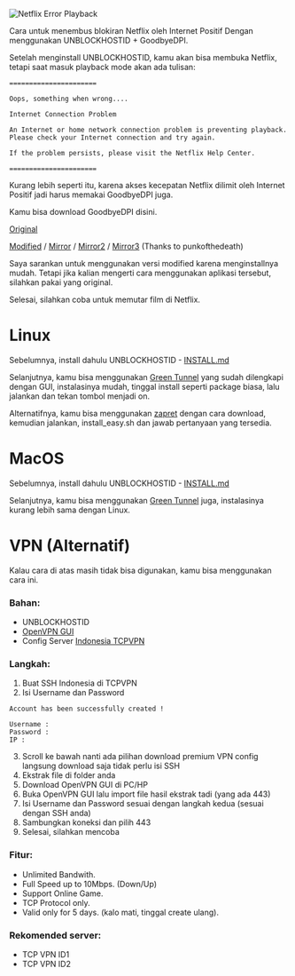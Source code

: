 ![Netflix Error Playback](https://www.ghacks.net/wp-content/uploads/2016/02/netflix-error-unblocker.jpg)

Cara untuk menembus blokiran Netflix oleh Internet Positif Dengan menggunakan UNBLOCKHOSTID + GoodbyeDPI.

Setelah menginstall UNBLOCKHOSTID, kamu akan bisa membuka Netflix, tetapi saat masuk playback mode akan ada tulisan:

    ======================

    Oops, something when wrong....

    Internet Connection Problem

    An Internet or home network connection problem is preventing playback. Please check your Internet connection and try again.

    If the problem persists, please visit the Netflix Help Center.

    ======================

Kurang lebih seperti itu, karena akses kecepatan Netflix dilimit oleh Internet Positif jadi harus memakai GoodbyeDPI juga.

Kamu bisa download GoodbyeDPI disini.

[Original](https://github.com/ValdikSS/GoodbyeDPI)

[Modified](https://files.catbox.moe/54sx6d.zip) / [Mirror](https://filebin.ca/4jivtUll4uI3/goodbyedpi-0.1.5rc1.zip) / [Mirror2](https://bin.jvnv.net/file/YuJJa/goodbyedpi-0.1.5rc1.zip) / [Mirror3](https://upload.vinahost.vn/YHIyh/goodbyedpi-0.1.5rc1.zip) (Thanks to punkofthedeath)

Saya sarankan untuk menggunakan versi modified karena menginstallnya mudah. Tetapi jika kalian mengerti cara menggunakan aplikasi tersebut, silahkan pakai yang original.

Selesai, silahkan coba untuk memutar film di Netflix.


# Linux

Sebelumnya, install dahulu UNBLOCKHOSTID - [INSTALL.md](https://github.com/gvoze32/unblockhostid/blob/master/INSTALL.md#linux--bsd--macos)

Selanjutnya, kamu bisa menggunakan [Green Tunnel](https://github.com/SadeghHayeri/GreenTunnel) yang sudah dilengkapi dengan GUI, instalasinya mudah, tinggal install seperti package biasa, lalu jalankan dan tekan tombol menjadi on.

Alternatifnya, kamu bisa menggunakan [zapret](https://github.com/bol-van/zapret) dengan cara download, kemudian jalankan, install_easy.sh dan jawab pertanyaan yang tersedia.

# MacOS

Sebelumnya, install dahulu UNBLOCKHOSTID - [INSTALL.md](https://github.com/gvoze32/unblockhostid/blob/master/INSTALL.md#linux--bsd--macos)

Selanjutnya, kamu bisa menggunakan [Green Tunnel](https://github.com/SadeghHayeri/GreenTunnel) juga, instalasinya kurang lebih sama dengan Linux.

# VPN (Alternatif)

Kalau cara di atas masih tidak bisa digunakan, kamu bisa menggunakan cara ini.

### Bahan:
- UNBLOCKHOSTID
- [OpenVPN GUI](https://openvpn.net/community-downloads)
- Config Server [Indonesia TCPVPN](https://www.tcpvpn.com/vpn-server-indonesia)

### Langkah:
1. Buat SSH Indonesia di TCPVPN
2. Isi Username dan Password

```
Account has been successfully created !

Username :
Password :
IP :
```

3. Scroll ke bawah nanti ada pilihan download premium VPN config langsung download saja tidak perlu isi SSH
4. Ekstrak file di folder anda
5. Download OpenVPN GUI di PC/HP
6. Buka OpenVPN GUI lalu import file hasil ekstrak tadi (yang ada 443)
7. Isi Username dan Password sesuai dengan langkah kedua (sesuai dengan SSH anda)
8. Sambungkan koneksi dan pilih 443
9. Selesai, silahkan mencoba 

### Fitur:
- Unlimited Bandwith.
- Full Speed up to 10Mbps. (Down/Up)
- Support Online Game.
- TCP Protocol only.
- Valid only for 5 days. (kalo mati, tinggal create ulang).

### Rekomended server:
- TCP VPN ID1
- TCP VPN ID2
